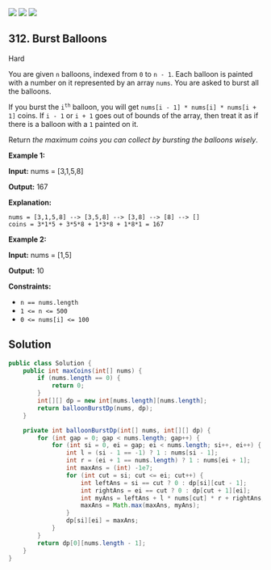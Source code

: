 [![](https://img.shields.io/github/stars/javadev/LeetCode-in-Java?label=Stars&style=flat-square)](https://github.com/javadev/LeetCode-in-Java)
[![](https://img.shields.io/github/forks/javadev/LeetCode-in-Java?label=Fork%20me%20on%20GitHub%20&style=flat-square)](https://github.com/javadev/LeetCode-in-Java/fork)
[![](https://img.shields.io/badge/-LeetCode%20in%20Kotlin-blue?style=flat-square)](https://github.com/javadev/LeetCode-in-Kotlin)

## 312\. Burst Balloons

Hard

You are given `n` balloons, indexed from `0` to `n - 1`. Each balloon is painted with a number on it represented by an array `nums`. You are asked to burst all the balloons.

If you burst the <code>i<sup>th</sup></code> balloon, you will get `nums[i - 1] * nums[i] * nums[i + 1]` coins. If `i - 1` or `i + 1` goes out of bounds of the array, then treat it as if there is a balloon with a `1` painted on it.

Return _the maximum coins you can collect by bursting the balloons wisely_.

**Example 1:**

**Input:** nums = [3,1,5,8]

**Output:** 167

**Explanation:**

    nums = [3,1,5,8] --> [3,5,8] --> [3,8] --> [8] --> []
    coins = 3*1*5 + 3*5*8 + 1*3*8 + 1*8*1 = 167

**Example 2:**

**Input:** nums = [1,5]

**Output:** 10 

**Constraints:**

*   `n == nums.length`
*   `1 <= n <= 500`
*   `0 <= nums[i] <= 100`

## Solution

```java
public class Solution {
    public int maxCoins(int[] nums) {
        if (nums.length == 0) {
            return 0;
        }
        int[][] dp = new int[nums.length][nums.length];
        return balloonBurstDp(nums, dp);
    }

    private int balloonBurstDp(int[] nums, int[][] dp) {
        for (int gap = 0; gap < nums.length; gap++) {
            for (int si = 0, ei = gap; ei < nums.length; si++, ei++) {
                int l = (si - 1 == -1) ? 1 : nums[si - 1];
                int r = (ei + 1 == nums.length) ? 1 : nums[ei + 1];
                int maxAns = (int) -1e7;
                for (int cut = si; cut <= ei; cut++) {
                    int leftAns = si == cut ? 0 : dp[si][cut - 1];
                    int rightAns = ei == cut ? 0 : dp[cut + 1][ei];
                    int myAns = leftAns + l * nums[cut] * r + rightAns;
                    maxAns = Math.max(maxAns, myAns);
                }
                dp[si][ei] = maxAns;
            }
        }
        return dp[0][nums.length - 1];
    }
}
```